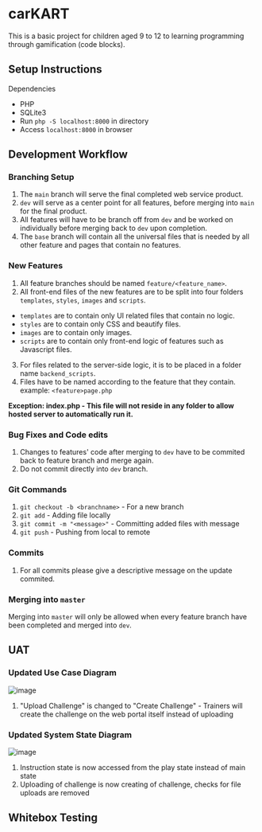 # carKART
This is a basic project for children aged 9 to 12 to learning programming through gamification (code blocks).

## Setup Instructions
Dependencies
- PHP 
- SQLite3
- Run `php -S localhost:8000` in directory
- Access `localhost:8000` in browser

## Development Workflow
### Branching Setup
1. The `main` branch will serve the final completed web service product.
1. `dev` will serve as a center point for all features, before merging into `main` for the final product. 
2. All features will have to be branch off from `dev` and be worked on individually before merging back to `dev` upon completion.
3. The `base` branch will contain all the universal files that is needed by all other feature and pages that contain no features.

### New Features
1. All feature branches should be named `feature/<feature_name>`.
2. All front-end files of the new features are to be split into four folders `templates`, `styles`, `images` and `scripts`.
- `templates` are to contain only UI related files that contain no logic.
- `styles` are to contain only CSS and beautify files.
- `images` are to contain only images.
- `scripts` are to contain only front-end logic of features such as Javascript files.
3. For files related to the server-side logic, it is to be placed in a folder name `backend_scripts`.
4. Files have to be named according to the feature that they contain. example: `<feature>page.php`

**Exception: index.php - This file will not reside in any folder to allow hosted server to automatically run it.**

### Bug Fixes and Code edits
1. Changes to features' code after merging to `dev` have to be commited back to feature branch and merge again.
2. Do not commit directly into `dev` branch. 

### Git Commands
1. `git checkout -b <branchname>` - For a new branch
2. `git add` - Adding file locally
3. `git commit -m "<message>"` - Committing added files with message
4. `git push` - Pushing from local to remote

### Commits
1. For all commits please give a descriptive message on the update commited. 

### Merging into `master`
Merging into `master` will only be allowed when every feature branch have been completed and merged into `dev`.
    

## UAT 
### Updated Use Case Diagram
![image](https://user-images.githubusercontent.com/33278298/144850152-65fa0c84-d429-4bb8-82f5-0f95d3ccfc8d.png)
1. "Upload Challenge" is changed to "Create Challenge" - Trainers will create the challenge on the web portal itself instead of uploading

### Updated System State Diagram
![image](https://user-images.githubusercontent.com/33278298/144851843-45413492-d46c-48fd-8a12-e510f68ab4d2.png)
1. Instruction state is now accessed from the play state instead of main state
2. Uploading of challenge is now creating of challenge, checks for file uploads are removed 



## Whitebox Testing
